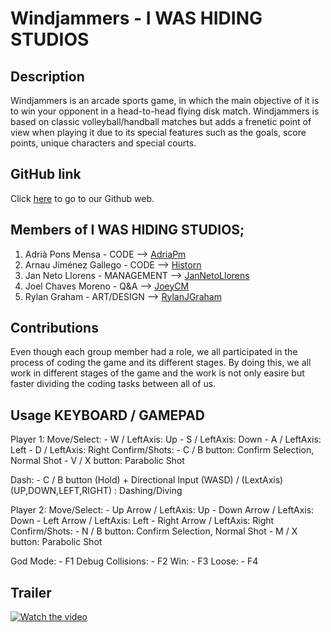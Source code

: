 # Windjammers - I WAS HIDING STUDIOS

## Description

Windjammers is an arcade sports game, in which the main objective of it is to win your opponent
in a head-to-head flying disk match. Windjammers is based on classic volleyball/handball matches 
but adds a frenetic point of view when playing it due to its special features such as the goals, 
score points, unique characters and special courts.

## GitHub link

Click [here](https://github.com/Historn/Project-1/wiki) to go to our Github web.

## Members of I WAS HIDING STUDIOS;

1. Adrià Pons Mensa - CODE --> [AdriaPm](https://github.com/AdriaPm)
2. Arnau Jiménez Gallego - CODE --> [Historn](https://github.com/Historn)
3. Jan Neto Llorens - MANAGEMENT --> 	[JanNetoLlorens](https://github.com/JanNetoLlorens)
4. Joel Chaves Moreno - Q&A --> [JoeyCM](https://github.com/JoeyCM)
5. Rylan Graham - ART/DESIGN --> 	[RylanJGraham](https://github.com/RylanJGraham)

## Contributions

Even though each group member had a role, we all participated in the process of coding the game and its different stages. By doing this, we all work in different stages of the game and the work is not only easire but faster dividing the coding tasks between all of us.

## Usage KEYBOARD / GAMEPAD

Player 1:
 Move/Select:   - W / LeftAxis: Up
	        - S / LeftAxis: Down
	        - A / LeftAxis: Left
	        - D / LeftAxis: Right
 Confirm/Shots: - C / B button: Confirm Selection, Normal Shot
	        - V / X button: Parabolic Shot

Dash: - C / B button (Hold) + Directional Input (WASD) / (LextAxis) (UP,DOWN,LEFT,RIGHT) : Dashing/Diving 
	

Player 2:
 Move/Select:   - Up Arrow / LeftAxis: Up
	        - Down Arrow / LeftAxis: Down
	        - Left Arrow / LeftAxis: Left
	        - Right Arrow / LeftAxis: Right
 Confirm/Shots: - N / B button: Confirm Selection, Normal Shot
	        - M / X button: Parabolic Shot 

God Mode: - F1
Debug Collisions: - F2
Win: - F3
Loose: - F4

## Trailer

[![Watch the video](https://img.youtube.com/vi/nTQUwghvy5Q/default.jpg)]([https://youtu.be/nTQUwghvy5Q](https://youtu.be/eSWkbkaI2jA))
